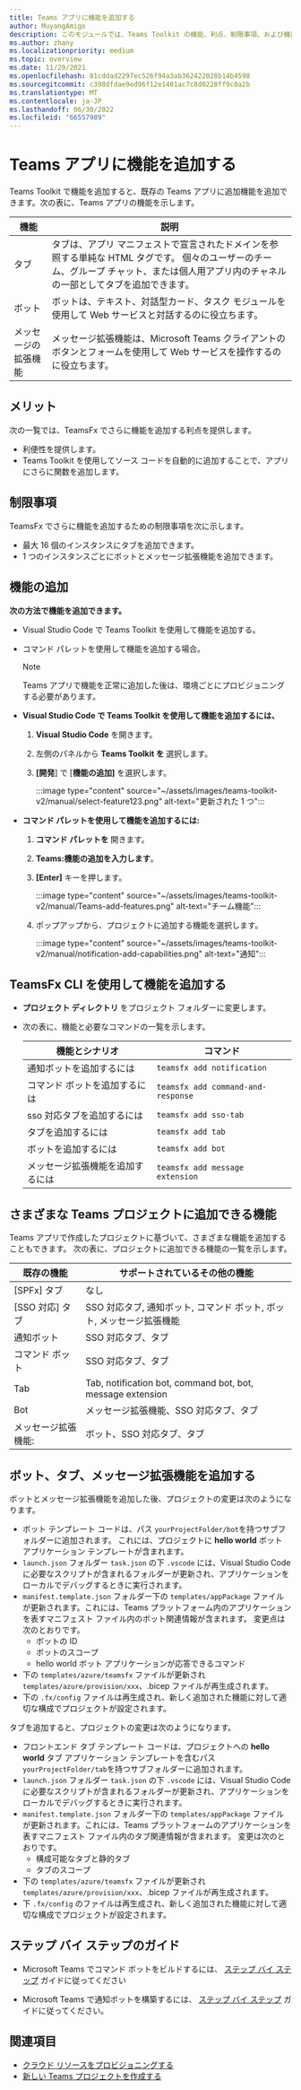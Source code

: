```yaml
---
title: Teams アプリに機能を追加する
author: MuyangAmigo
description: このモジュールでは、Teams Toolkit の機能、利点、制限事項、および機能を追加する方法について説明します
ms.author: zhany
ms.localizationpriority: medium
ms.topic: overview
ms.date: 11/29/2021
ms.openlocfilehash: 81cddad2297ec526f94a3ab362422028b14b4598
ms.sourcegitcommit: c398dfdae9ed96f12e1401ac7c8d0228ff9c0a2b
ms.translationtype: MT
ms.contentlocale: ja-JP
ms.lasthandoff: 06/30/2022
ms.locfileid: "66557989"
---
```

# <a name="add-capabilities-to-teams-apps"></a>Teams アプリに機能を追加する

Teams Toolkit で機能を追加すると、既存の Teams アプリに追加機能を追加できます。次の表に、Teams アプリの機能を示します。

|**機能**|**説明**|
|--------|-------------|
| タブ |  タブは、アプリ マニフェストで宣言されたドメインを参照する単純な HTML タグです。 個々のユーザーのチーム、グループ チャット、または個人用アプリ内のチャネルの一部としてタブを追加できます。|
| ボット |  ボットは、テキスト、対話型カード、タスク モジュールを使用して Web サービスと対話するのに役立ちます。|
| メッセージの拡張機能 | メッセージ拡張機能は、Microsoft Teams クライアントのボタンとフォームを使用して Web サービスを操作するのに役立ちます。|

## <a name="advantages"></a>メリット

次の一覧では、TeamsFx でさらに機能を追加する利点を提供します。

* 利便性を提供します。
* Teams Toolkit を使用してソース コードを自動的に追加することで、アプリにさらに関数を追加します。

## <a name="limitations"></a>制限事項

TeamsFx でさらに機能を追加するための制限事項を次に示します。

* 最大 16 個のインスタンスにタブを追加できます。
* 1 つのインスタンスごとにボットとメッセージ拡張機能を追加できます。

## <a name="add-capabilities"></a>機能の追加

**次の方法で機能を追加できます。**

* Visual Studio Code で Teams Toolkit を使用して機能を追加する。
* コマンド パレットを使用して機能を追加する場合。

  > [!Note]
  > Teams アプリで機能を正常に追加した後は、環境ごとにプロビジョニングする必要があります。

* **Visual Studio Code で Teams Toolkit を使用して機能を追加するには、**

   1. **Visual Studio Code** を開きます。
   1. 左側のパネルから **Teams Toolkit を** 選択します。
   1. **[開発**] で [**機能の追加]** を選択します。

       :::image type="content" source="~/assets/images/teams-toolkit-v2/manual/select-feature123.png" alt-text="更新された 1 つ":::

* **コマンド パレットを使用して機能を追加するには:**

   1. **コマンド パレットを** 開きます。
   1. **Teams:機能の追加を入力します**。
   1. **[Enter]** キーを押します。

       :::image type="content" source="~/assets/images/teams-toolkit-v2/manual/Teams-add-features.png" alt-text="チーム機能":::

   1. ポップアップから、プロジェクトに追加する機能を選択します。

       :::image type="content" source="~/assets/images/teams-toolkit-v2/manual/notification-add-capabilities.png" alt-text="通知":::

## <a name="add-capabilities-using-teamsfx-cli"></a>TeamsFx CLI を使用して機能を追加する

* **プロジェクト ディレクトリ** をプロジェクト フォルダーに変更します。
* 次の表に、機能と必要なコマンドの一覧を示します。

  |機能とシナリオ| コマンド|
  |-----------------------|----------|
  |通知ボットを追加するには |`teamsfx add notification`|
  |コマンド ボットを追加するには |`teamsfx add command-and-response`|
  |sso 対応タブを追加するには |`teamsfx add sso-tab`|
  |タブを追加するには |`teamsfx add tab`|
  |ボットを追加するには |`teamsfx add bot`|
  |メッセージ拡張機能を追加するには |`teamsfx add message extension`|

## <a name="available-capabilities-to-add-for-different-teams-project"></a>さまざまな Teams プロジェクトに追加できる機能

Teams アプリで作成したプロジェクトに基づいて、さまざまな機能を追加することもできます。
次の表に、プロジェクトに追加できる機能の一覧を示します。

|既存の機能|サポートされているその他の機能|
|--------------------|--------------------|
|[SPFx] タブ |なし|
|[SSO 対応] タブ |SSO 対応タブ, 通知ボット, コマンド ボット, ボット, メッセージ拡張機能|
|通知ボット |SSO 対応タブ、タブ|
|コマンド ボット |SSO 対応タブ、タブ|
|Tab |Tab, notification bot, command bot, bot, message extension|
|Bot |メッセージ拡張機能、SSO 対応タブ、タブ|
|メッセージ拡張機能: |ボット、SSO 対応タブ、タブ |

## <a name="add-bot-tab-and-message-extension"></a>ボット、タブ、メッセージ拡張機能を追加する

ボットとメッセージ拡張機能を追加した後、プロジェクトの変更は次のようになります。

* ボット テンプレート コードは、パス `yourProjectFolder/bot`を持つサブフォルダーに追加されます。 これには、プロジェクトに **hello world** ボット アプリケーション テンプレートが含まれます。
* `launch.json` フォルダー `task.json` の下 `.vscode` には、Visual Studio Code に必要なスクリプトが含まれるフォルダーが更新され、アプリケーションをローカルでデバッグするときに実行されます。
* `manifest.template.json` フォルダー下の `templates/appPackage` ファイルが更新されます。これには、Teams プラットフォーム内のアプリケーションを表すマニフェスト ファイル内のボット関連情報が含まれます。 変更点は次のとおりです。
  * ボットの ID
  * ボットのスコープ
  * hello world ボット アプリケーションが応答できるコマンド
* 下の `templates/azure/teamsfx` ファイルが更新され `templates/azure/provision/xxx`、.bicep ファイルが再生成されます。
* 下の `.fx/config` ファイルは再生成され、新しく追加された機能に対して適切な構成でプロジェクトが設定されます。

タブを追加すると、プロジェクトの変更は次のようになります。

* フロントエンド タブ テンプレート コードは、プロジェクトへの **hello world** タブ アプリケーション テンプレートを含むパス`yourProjectFolder/tab`を持つサブフォルダーに追加されます。
* `launch.json` フォルダー `task.json` の下 `.vscode` には、Visual Studio Code に必要なスクリプトが含まれるフォルダーが更新され、アプリケーションをローカルでデバッグするときに実行されます。
* `manifest.template.json` フォルダー下の `templates/appPackage` ファイルが更新されます。これには、Teams プラットフォームのアプリケーションを表すマニフェスト ファイル内のタブ関連情報が含まれます。 変更は次のとおりです。
  * 構成可能なタブと静的タブ
  * タブのスコープ
* 下の `templates/azure/teamsfx` ファイルが更新され `templates/azure/provision/xxx`、.bicep ファイルが再生成されます。
* 下 `.fx/config` のファイルは再生成され、新しく追加された機能に対して適切な構成でプロジェクトが設定されます。

## <a name="step-by-step-guide"></a>ステップ バイ ステップのガイド

* Microsoft Teams でコマンド ボットをビルドするには、 [ステップ バイ ステップ](../sbs-gs-commandbot.yml) ガイドに従ってください

* Microsoft Teams で通知ボットを構築するには、 [ステップ バイ ステップ](../sbs-gs-notificationbot.yml) ガイドに従ってください。

## <a name="see-also"></a>関連項目

* [クラウド リソースをプロビジョニングする](provision.md)
* [新しい Teams プロジェクトを作成する](create-new-project.md)
